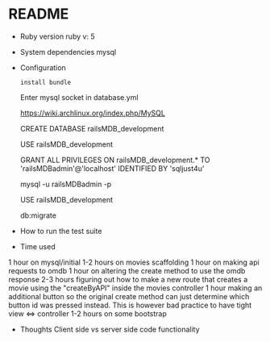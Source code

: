 # README

* Ruby version
ruby v: 5

* System dependencies
mysql


* Configuration

	`install bundle`

	Enter mysql socket in database.yml

	https://wiki.archlinux.org/index.php/MySQL

	CREATE DATABASE railsMDB_development

	USE railsMDB_development

	GRANT ALL PRIVILEGES ON railsMDB_development.*
	TO 'railsMDBadmin'@'localhost'
	IDENTIFIED BY 'sqljust4u'

	mysql -u railsMDBadmin -p

	USE railsMDB_development

	db:migrate

* How to run the test suite

* Time used

1 hour on mysql/initial
1-2 hours on movies scaffolding 
1 hour on making api requests to omdb
1 hour on altering the create method to use the omdb response
2-3 hours figuring out how to make a new route that creates a movie using the "createByAPI" inside the movies controller
1 hour making an additional button so the original create method can just determine which button id was pressed instead. This is however bad practice to have tight view <=> controller
1-2 hours on some bootstrap


* Thoughts
Client side vs server side code functionality